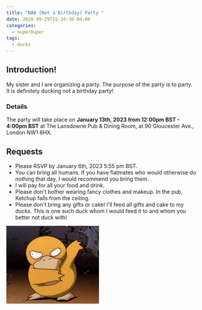 ```yaml
---
title: "NAB (Not a Birthday) Party "
date: 2020-09-29T15:34:30-04:00
categories:
  - superDuper
tags:
  - ducks
---
```



## Introduction!

My sister and I are organizing a party. The purpose of the party is to party. It is definitely ducking not a birthday party!

### Details

The party will take place on **January 13th, 2023 from 12:00pm BST - 4:00pm BST** at The Lansdowne Pub & Dining Room, at 90 Gloucester Ave., London NW1 8HX.

## Requests
- Please RSVP by January 6th, 2023 5:55 pm BST.
- You can bring all humans. If you have flatmates who would otherwise do nothing that day, I would recommend you bring them.
- I will pay for all your food and drink. 
- Please don't bother wearing fancy clothes and makeup. In the pub, Ketchup falls from the ceiling.
- Please don't bring any gifts or cake! I'll feed all gifts and cake to my ducks. This is one such duck whom I would feed it to and whom you better not duck with! 

<img src="/assets/images/psyduck-mad.jpeg" alt="drawing" title="psyduck-mad"/>
